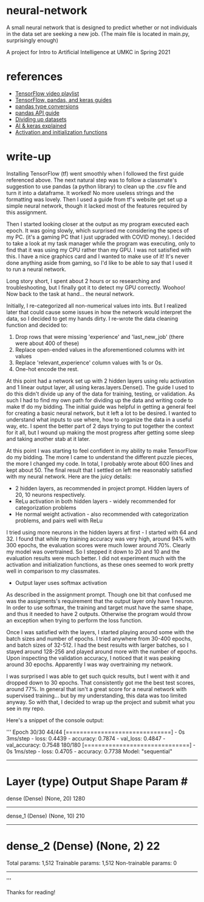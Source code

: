 # neural-network
A small neural network that is designed to predict whether or not individuals in the data set are seeking a new job. (The main file is located in main.py, surprisingly enough)

A project for Intro to Artificial Intelligence at UMKC in Spring 2021

# references

- [TensorFlow video playlist](https://www.youtube.com/playlist?list=PLhhyoLH6IjfxVOdVC1P1L5z5azs0XjMsb)
- [TensorFlow, pandas, and keras guides](https://www.tensorflow.org/tutorials)
- [pandas type conversions](https://www.geeksforgeeks.org/change-data-type-for-one-or-more-columns-in-pandas-dataframe/)
- [pandas API guide](https://pandas.pydata.org/docs/reference/frame.html)
- [Dividing up datasets](https://stackoverflow.com/questions/48213766/split-a-dataset-created-by-tensorflow-dataset-api-in-to-train-and-test/51258695)
- [AI & keras explained](https://machinelearningmastery.com/tensorflow-tutorial-deep-learning-with-tf-keras/)
- [Activation and initialization functions](https://towardsdatascience.com/weight-initialization-techniques-in-neural-networks-26c649eb3b78)

# write-up

Installing TensorFlow (tf) went smoothly when I followed the first guide referenced above. The next natural step was to follow a classmate's suggestion to use pandas (a python library) to clean up the .csv file and turn it into a dataframe. It worked! No more useless strings and the formatting was lovely. Then I used a guide from tf's website get set up a simple neural network, though it lacked most of the features required by this assignment.

Then I started looking closer at the output as my program executed each epoch. It was going slowly, which surprised me considering the specs of my PC. (it's a gaming PC that I just upgraded with COVID money). I decided to take a look at my task manager while the program was executing, only to find that it was using my CPU rather than my GPU. I was not satisfied with this. I have a nice graphics card and I wanted to make use of it! It's never done anything aside from gaming, so I'd like to be able to say that I used it to run a neural network.

Long story short, I spent about 2 hours or so researching and troubleshooting, but I finally got it to detect my GPU correctly. Woohoo! Now back to the task at hand... the neural network.

Initially, I re-categorized all non-numerical values into ints. But I realized later that could cause some issues in how the network would interpret the data, so I decided to get my hands dirty. I re-wrote the data cleaning function and decided to:

1. Drop rows that were missing 'experience' and 'last_new_job' (there were about 400 of these)
2. Replace open-ended values in the aforementioned columns with int values
3. Replace 'relevant_experience' column values with 1s or 0s.
4. One-hot encode the rest.

At this point had a network set up with 2 hidden layers using relu activation and 1 linear output layer, all using keras.layers.Dense(). The guide I used to do this didn't divide up any of the data for training, testing, or validation. As such I had to find my own path for dividing up the data and writing code to make tf do my bidding. The initial guide was helpful in getting a general feel for creating a basic neural network, but it left a lot to be desired. I wanted to understand what inputs to use where, how to organize the data in a useful way, etc. I spent the better part of 2 days trying to put together the context for it all, but I wound up making the most progress after getting some sleep and taking another stab at it later.

At this point I was starting to feel confident in my ability to make TensorFlow do my bidding. The more I came to understand the different puzzle pieces, the more I changed my code. In total, I probably wrote about 600 lines and kept about 50. The final result that I settled on left me reasonably satisfied with my neural network. Here are the juicy details: 

- 2 hidden layers, as recommended in project prompt. Hidden layers of 20, 10 neurons respectively.
- ReLu activation in both hidden layers - widely recommended for categorization problems
- He normal weight activation - also recommended with categorization problems, and pairs well with ReLu

I tried using more neurons in the hidden layers at first - I started with 64 and 32. I found that while my training accuracy was very high, around 94% with 300 epochs, the evaluation scores were much lower around 70%. Clearly my model was overtrained. So I stepped it down to 20 and 10 and the evaluation results were much better. I did not experiment much with the activation and initialization functions, as these ones seemed to work pretty well in comparison to my classmates.

- Output layer uses softmax activation

As described in the assignment prompt. Though one bit that confused me was the assigments's requirement that the output layer only have 1 neuron. In order to use softmax, the training and target must have the same shape, and thus it needed to have 2 outputs. Otherwise the program would throw an exception when trying to perform the loss function.

Once I was satisfied with the layers, I started playing around some with the batch sizes and number of epochs. I tried anywhere from 30-400 epochs, and batch sizes of 32-512. I had the best results with larger batches, so I stayed around 128-256 and played around more with the number of epochs. Upon inspecting the validation accuracy, I noticed that it was peaking around 30 epochs. Apparently I was way overtraining my network. 

I was surprised I was able to get such quick results, but I went with it and dropped down to 30 epochs. That consistently got me the best test scores, around 77%. In general that isn't a great score for a neural network with supervised training... but by my understanding, this data was too limited anyway. So with that, I decided to wrap up the project and submit what you see in my repo.

Here's a snippet of the console output:

'''
Epoch 30/30
44/44 [==============================] - 0s 3ms/step - loss: 0.4439 - accuracy: 0.7874 - val_loss: 0.4847 - val_accuracy: 0.7548
180/180 [==============================] - 0s 1ms/step - loss: 0.4705 - accuracy: 0.7738
Model: "sequential"
_________________________________________________________________
Layer (type)                 Output Shape              Param #   
=================================================================
dense (Dense)                (None, 20)                1280      
_________________________________________________________________
dense_1 (Dense)              (None, 10)                210       
_________________________________________________________________
dense_2 (Dense)              (None, 2)                 22        
=================================================================
Total params: 1,512
Trainable params: 1,512
Non-trainable params: 0
_________________________________________________________________
'''

Thanks for reading!